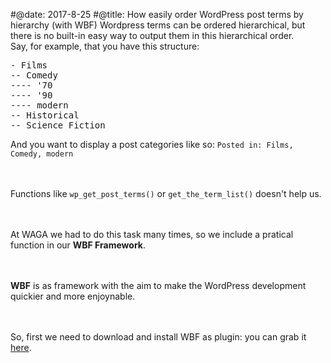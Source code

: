 #@date: 2017-8-25
#@title: How easily order WordPress post terms by hierarchy (with WBF)
Wordpress terms can be ordered hierarchical, but there is no built-in easy way to output them in this hierarchical order.
<br />Say, for example, that you have this structure:

<pre>- Films
-- Comedy
---- '70
---- '90
---- modern
-- Historical
-- Science Fiction
</pre>

And you want to display a post categories like so: `Posted in: Films, Comedy, modern`

<br /><br />Functions like `wp_get_post_terms()` or `get_the_term_list()` doesn't help us.

<br /><br />At WAGA we had to do this task many times, so we include a pratical function in our **WBF Framework**.

<br /><br />**WBF** is as framework with the aim to make the WordPress development quickier and more enjoynable.

<br /><br />So, first we need to download and install WBF as plugin: you can grab it [here](http://update.waboot.org/resource/get/plugin/wbf).